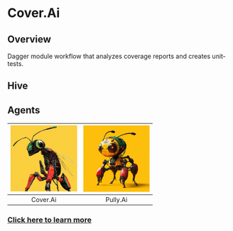 # Cover.Ai 

## Overview

Dagger module workflow that analyzes coverage reports and creates unit-tests. 

## Hive

## Agents

| [![Coverage.Ai Agent avatar](docs/images/cover.ai.png)](agents/coverage_agent/README.md) | [![Pull Request Agent avatar](docs/images/pully_ai.png)](agents/coverage_agent/README.md) |
| :----------------------------------------------------------: | :----------------------------------------------------------: |
|                           Cover.Ai                           |                           Pully.Ai                           |

### [Click here to learn more](agents/coverage_agent/README.md)
